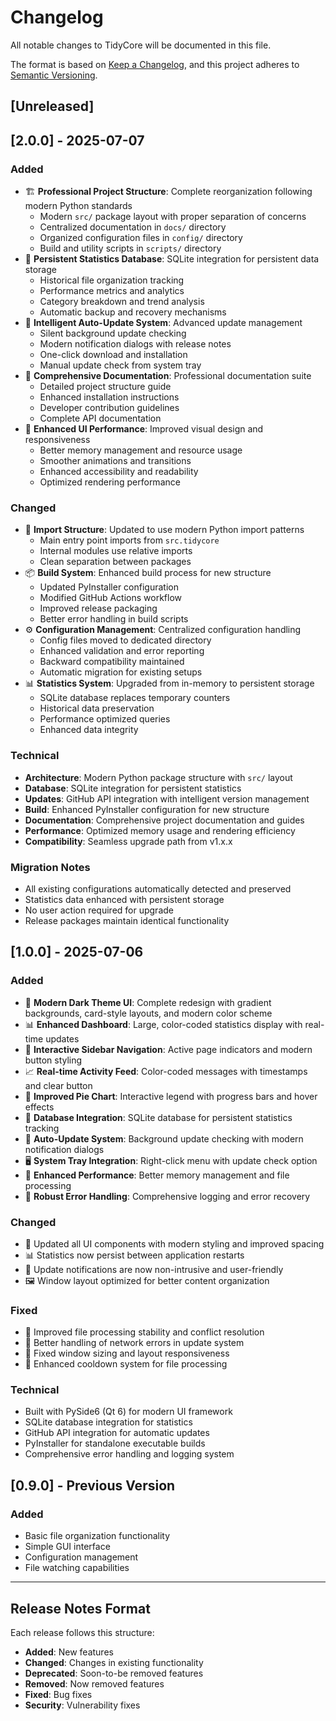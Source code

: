 # Changelog

All notable changes to TidyCore will be documented in this file.

The format is based on [Keep a Changelog](https://keepachangelog.com/en/1.0.0/),
and this project adheres to [Semantic Versioning](https://semver.org/spec/v2.0.0.html).

## [Unreleased]

## [2.0.0] - 2025-07-07

### Added
- 🏗️ **Professional Project Structure**: Complete reorganization following modern Python standards
  - Modern `src/` package layout with proper separation of concerns
  - Centralized documentation in `docs/` directory
  - Organized configuration files in `config/` directory
  - Build and utility scripts in `scripts/` directory
- 💾 **Persistent Statistics Database**: SQLite integration for persistent data storage
  - Historical file organization tracking
  - Performance metrics and analytics
  - Category breakdown and trend analysis
  - Automatic backup and recovery mechanisms
- 🔄 **Intelligent Auto-Update System**: Advanced update management
  - Silent background update checking
  - Modern notification dialogs with release notes
  - One-click download and installation
  - Manual update check from system tray
- 📖 **Comprehensive Documentation**: Professional documentation suite
  - Detailed project structure guide
  - Enhanced installation instructions
  - Developer contribution guidelines
  - Complete API documentation
- 🎨 **Enhanced UI Performance**: Improved visual design and responsiveness
  - Better memory management and resource usage
  - Smoother animations and transitions
  - Enhanced accessibility and readability
  - Optimized rendering performance

### Changed
- 🔧 **Import Structure**: Updated to use modern Python import patterns
  - Main entry point imports from `src.tidycore`
  - Internal modules use relative imports
  - Clean separation between packages
- 📦 **Build System**: Enhanced build process for new structure
  - Updated PyInstaller configuration
  - Modified GitHub Actions workflow
  - Improved release packaging
  - Better error handling in build scripts
- ⚙️ **Configuration Management**: Centralized configuration handling
  - Config files moved to dedicated directory
  - Enhanced validation and error reporting
  - Backward compatibility maintained
  - Automatic migration for existing setups
- 📊 **Statistics System**: Upgraded from in-memory to persistent storage
  - SQLite database replaces temporary counters
  - Historical data preservation
  - Performance optimized queries
  - Enhanced data integrity

### Technical
- **Architecture**: Modern Python package structure with `src/` layout
- **Database**: SQLite integration for persistent statistics
- **Updates**: GitHub API integration with intelligent version management
- **Build**: Enhanced PyInstaller configuration for new structure
- **Documentation**: Comprehensive project documentation and guides
- **Performance**: Optimized memory usage and rendering efficiency
- **Compatibility**: Seamless upgrade path from v1.x.x

### Migration Notes
- All existing configurations automatically detected and preserved
- Statistics data enhanced with persistent storage
- No user action required for upgrade
- Release packages maintain identical functionality

## [1.0.0] - 2025-07-06

### Added
- 🎨 **Modern Dark Theme UI**: Complete redesign with gradient backgrounds, card-style layouts, and modern color scheme
- 📊 **Enhanced Dashboard**: Large, color-coded statistics display with real-time updates
- 🎯 **Interactive Sidebar Navigation**: Active page indicators and modern button styling
- 📈 **Real-time Activity Feed**: Color-coded messages with timestamps and clear button
- 🥧 **Improved Pie Chart**: Interactive legend with progress bars and hover effects
- 💾 **Database Integration**: SQLite database for persistent statistics tracking
- 🔄 **Auto-Update System**: Background update checking with modern notification dialogs
- 🖥️ **System Tray Integration**: Right-click menu with update check option
- 🚀 **Enhanced Performance**: Better memory management and file processing
- 🔧 **Robust Error Handling**: Comprehensive logging and error recovery

### Changed
- 🎨 Updated all UI components with modern styling and improved spacing
- 📊 Statistics now persist between application restarts
- 🔄 Update notifications are now non-intrusive and user-friendly
- 🖼️ Window layout optimized for better content organization

### Fixed
- 🐛 Improved file processing stability and conflict resolution
- 🔧 Better handling of network errors in update system
- 📏 Fixed window sizing and layout responsiveness
- 🔄 Enhanced cooldown system for file processing

### Technical
- Built with PySide6 (Qt 6) for modern UI framework
- SQLite database integration for statistics
- GitHub API integration for automatic updates
- PyInstaller for standalone executable builds
- Comprehensive error handling and logging system

## [0.9.0] - Previous Version
### Added
- Basic file organization functionality
- Simple GUI interface
- Configuration management
- File watching capabilities

---

## Release Notes Format

Each release follows this structure:
- **Added**: New features
- **Changed**: Changes in existing functionality  
- **Deprecated**: Soon-to-be removed features
- **Removed**: Now removed features
- **Fixed**: Bug fixes
- **Security**: Vulnerability fixes
